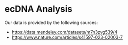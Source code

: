 # ecDNA Analysis

Our data is provided by the following sources:
- https://data.mendeley.com/datasets/m7n3zvg539/4
- https://www.nature.com/articles/s41597-023-02003-7
